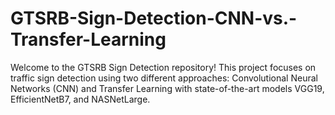 # GTSRB-Sign-Detection-CNN-vs.-Transfer-Learning
Welcome to the GTSRB Sign Detection repository! This project focuses on traffic sign detection using two different approaches: Convolutional Neural Networks (CNN) and Transfer Learning with state-of-the-art models VGG19, EfficientNetB7, and NASNetLarge.
